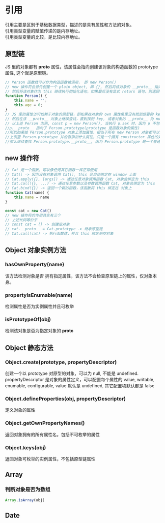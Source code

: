 # 引用
引用主要是区别于基础数据类型，描述的是具有属性和方法的对象。  
引用类型变量的赋值传递的是内存地址。  
引用类型变量的比较，是比较内存地址。
## 原型链
JS 里的对象都有 __proto__ 属性，该属性会指向创建该对象的构造函数的 prototype 属性, 这个就是原型链。
```js
// Person 函数就可以作为构造函数被调用， 即 new Person()
// new 操作符会首先创建一个 plain object, 即 {}, 然后将该对象的 __proto__ 指向构造函数的 prototype
// 然后将该对象作为 this 继续执行初始化语句，如果最后没有显式 return 语句，则返回 this
function Person() {
    this.name = '';
    this.age = 0;
}
// JS 里的属性访问依赖于对象的原型链，即如果在对象的 own 属性集里没有找到想要的 key, 则继续遍历对象的 __proto__ 属性，__proto__ 属性也是一个对象
// 然后在该 __proto__ 对象上继续查找，直到找到 key, 或者对象的 __proto__ 为 null 为止
// 以上述 Person 为例, const p = new Person(), 当执行 p.sex 时，因为 p 不包含该属性，则查找 p.__proto__
//p.__proto__ 指向了 Person.prototype(prototype 是函数对象的属性)
//所以如果给 Person.prototype 对象上添加属性，相当于所有 new Person 对象都可以访问到该属性，类似于其它语言里的继承。
//上例里 Person.prototype 并没有添加什么属性，只是一个拥有 constructor 属性的对象，所以依然找不到 p.sex
//那么继续查找 Person.prototype.__proto__, 因为 Person.prototype 是一个普通对象，它的 __proto__ 则指向了 Object 函数的 prototype, 继续往上查找，则返回 null
```
## new 操作符
```js
// Cat 是一个函数，可以像任何其它函数一样正常使用
// Cat() -> 因为没有对象调用 Cat(), this 会自动绑定在 window 上面
// Cat.apply({}, [args]) -> 通过任意对象调用函数 Cat, 对象会绑定为 this
// Cat.call({}, ...) -> 通过任意参数以及参数调用函数 Cat, 对象会绑定为 this
// Cat.bind({}) -> 返回一个新的函数，该函数将 this 绑定在 对象上
function Cat(name) {
    this.name = name
}

const cat = new Cat()
// new 操作符的作用其实有三个
// 上述代码等价于
// const cat = {} -> 创建空对象
// cat.__proto__ = Cat.prototype -> 继承原型链
// Cat.call(cat) -> 执行函数体，并且 this 绑定到空对象
```
## Object 对象实例方法
### hasOwnProperty(name)
该方法检测对象是否 拥有指定属性，该方法不会检查原型链上的属性，仅对象本身。
### propertyIsEnumable(name)
检测属性是否为实例属性并且可枚举
### isPrototypeOf(obj)
检测该对象是否为指定对象的 __proto__ 
## Object 静态方法
### Object.create(prototype, propertyDescriptor)
创建一个以 prototype 对原型的对象，可以为 null, 不能是 undefined.  
propertyDescriptor 是对象的属性定义，可以配置每个属性的 value, writable, enumable, configurable, value 默认是 undefined, 其它配置项默认都是 false
### Object.defineProperties(obj, propertyDescriptor)
定义对象的属性
### Object.getOwnPropertyNames()
返回对象拥有的所有属性名，包括不可枚举的属性
### Object.keys(obj)
返回对象可枚举的实例属性，不包括原型链属性

## Array
### 判断对象是否为数组
```js
Array.isArray(obj)
```
## Date

